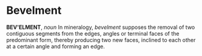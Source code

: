 # Bevelment

**BEV'ELMENT**, _noun_ In mineralogy, _bevelment_ supposes the removal of two contiguous segments from the edges, angles or terminal faces of the predominant form, thereby producing two new faces, inclined to each other at a certain angle and forming an edge.